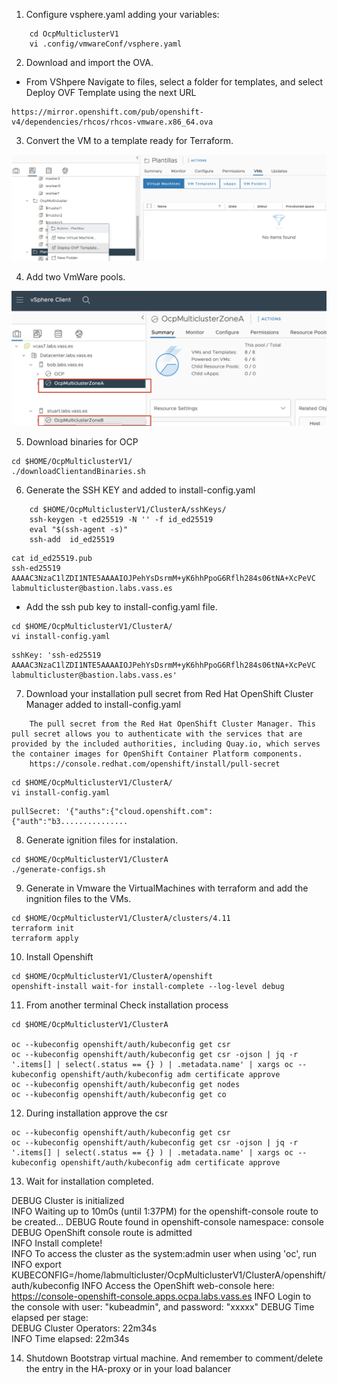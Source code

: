 
1.  Configure vsphere.yaml adding your variables:

```
    cd OcpMulticlusterV1
    vi .config/vmwareConf/vsphere.yaml
```

2. Download and import the OVA.

* From VShpere Navigate to files, select a folder for templates, and select Deploy OVF Template using the next URL

```
https://mirror.openshift.com/pub/openshift-v4/dependencies/rhcos/rhcos-vmware.x86_64.ova
```


3. Convert the VM to a template ready for Terraform.

![alt text](https://github.com/vass-engineering/Demo-Openshif-multicluster/blob/main/DocsImages/DeployOVFTemplate.png)


4. Add two VmWare pools. 

![alt text](https://github.com/vass-engineering/Demo-Openshif-multicluster/blob/main/DocsImages/VmWarePools.png)


5. Download binaries for OCP
   
```
cd $HOME/OcpMulticlusterV1/
./downloadClientandBinaries.sh
```

6. Generate the SSH KEY  and added to install-config.yaml


```
    cd $HOME/OcpMulticlusterV1/ClusterA/sshKeys/
    ssh-keygen -t ed25519 -N '' -f id_ed25519
    eval "$(ssh-agent -s)"
    ssh-add  id_ed25519
```

```
cat id_ed25519.pub 
ssh-ed25519 AAAAC3NzaC1lZDI1NTE5AAAAIOJPehYsDsrmM+yK6hhPpoG6Rflh284s06tNA+XcPeVC labmulticluster@bastion.labs.vass.es
```

 * Add the ssh pub key to install-config.yaml file.

```
cd $HOME/OcpMulticlusterV1/ClusterA/
vi install-config.yaml
```

```
sshKey: 'ssh-ed25519 AAAAC3NzaC1lZDI1NTE5AAAAIOJPehYsDsrmM+yK6hhPpoG6Rflh284s06tNA+XcPeVC labmulticluster@bastion.labs.vass.es'
```

7. Download your installation pull secret from  Red Hat OpenShift Cluster Manager added to install-config.yaml

```
    The pull secret from the Red Hat OpenShift Cluster Manager. This pull secret allows you to authenticate with the services that are provided by the included authorities, including Quay.io, which serves the container images for OpenShift Container Platform components.
    https://console.redhat.com/openshift/install/pull-secret
```

```
cd $HOME/OcpMulticlusterV1/ClusterA/
vi install-config.yaml
```

```
pullSecret: '{"auths":{"cloud.openshift.com":{"auth":"b3...............
```

8. Generate ignition files for instalation.

```
cd $HOME/OcpMulticlusterV1/ClusterA
./generate-configs.sh 
```

9. Generate in Vmware the VirtualMachines with terraform and add the ingnition files to the VMs.

```
cd $HOME/OcpMulticlusterV1/ClusterA/clusters/4.11
terraform init
terraform apply
```

10. Install Openshift
   
```
cd $HOME/OcpMulticlusterV1/ClusterA/openshift 
openshift-install wait-for install-complete --log-level debug
```

11. From another terminal Check installation process

```
cd $HOME/OcpMulticlusterV1/ClusterA

oc --kubeconfig openshift/auth/kubeconfig get csr
oc --kubeconfig openshift/auth/kubeconfig get csr -ojson | jq -r '.items[] | select(.status == {} ) | .metadata.name' | xargs oc --kubeconfig openshift/auth/kubeconfig adm certificate approve
oc --kubeconfig openshift/auth/kubeconfig get nodes
oc --kubeconfig openshift/auth/kubeconfig get co
```

12. During installation approve the csr

```
oc --kubeconfig openshift/auth/kubeconfig get csr
oc --kubeconfig openshift/auth/kubeconfig get csr -ojson | jq -r '.items[] | select(.status == {} ) | .metadata.name' | xargs oc --kubeconfig openshift/auth/kubeconfig adm certificate approve
```

13.  Wait for installation completed.

DEBUG Cluster is initialized                       
INFO Waiting up to 10m0s (until 1:37PM) for the openshift-console route to be created... 
DEBUG Route found in openshift-console namespace: console 
DEBUG OpenShift console route is admitted          
INFO Install complete!                            
INFO To access the cluster as the system:admin user when using 'oc', run 
INFO     export KUBECONFIG=/home/labmulticluster/OcpMulticlusterV1/ClusterA/openshift/auth/kubeconfig 
INFO Access the OpenShift web-console here: https://console-openshift-console.apps.ocpa.labs.vass.es 
INFO Login to the console with user: "kubeadmin", and password: "xxxxx" 
DEBUG Time elapsed per stage:                      
DEBUG Cluster Operators: 22m34s                    
INFO Time elapsed: 22m34s  

14. Shutdown Bootstrap virtual machine. And remember to comment/delete the entry in the HA-proxy or in your load balancer